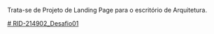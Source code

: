 Trata-se de Projeto de Landing Page para o escritório de Arquitetura.

[# RID-214902_Desafio01](https://desafio01italo.netlify.app/)
